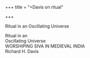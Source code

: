 +++
title = "+Davis on ritual"

+++


Ritual in an Oscillating Universe 
  

Ritual in an    
Oscillating Universe  
WORSHIPING SIVA  IN MEDIEVAL INDIA  
Richard H. Davis  

